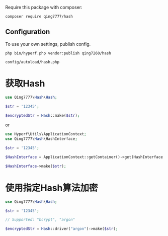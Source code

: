 

Require this package with composer:
```
composer require qing7777/hash
```


## Configuration

To use your own settings, publish config.

```
php bin/hyperf.php vendor:publish qing7260/hash
```

`config/autoload/hash.php`

# 获取Hash
```php
use Qing7777\Hash\Hash;

$str = '12345';

$encryptedStr = Hash::make($str);
```
or
```php
use Hyperf\Utils\ApplicationContext;
use Qing7777\Hash\HashInterface;

$str = '12345';

$HashInterface = ApplicationContext::getContainer()->get(HashInterface::class);

$HashInterface->make($str);
```

# 使用指定Hash算法加密
```php
use Qing7777\Hash\Hash;

$str = '12345';

// Supported: "bcrypt", "argon"

$encryptedStr = Hash::driver("argon")->make($str);
```
